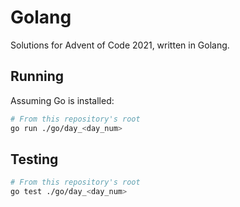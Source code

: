 # Golang

Solutions for Advent of Code 2021, written in Golang.

## Running

Assuming Go is installed:

```bash
# From this repository's root
go run ./go/day_<day_num>
```

## Testing

```bash
# From this repository's root
go test ./go/day_<day_num>
```